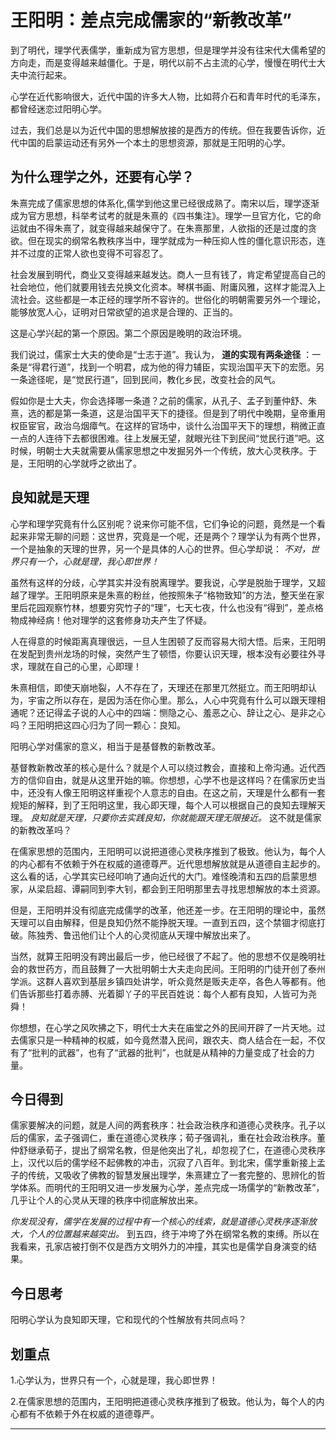 # 王阳明：差点完成儒家的“新教改革”

到了明代，理学代表儒学，重新成为官方思想，但是理学并没有往宋代大儒希望的方向走，而是变得越来越僵化。于是，明代以前不占主流的心学，慢慢在明代士大夫中流行起来。

心学在近代影响很大，近代中国的许多大人物，比如蒋介石和青年时代的毛泽东，都曾经迷恋过阳明心学。

过去，我们总是以为近代中国的思想解放接的是西方的传统。但在我要告诉你，近代中国的启蒙运动还有另外一个本土的思想资源，那就是王阳明的心学。

## 为什么理学之外，还要有心学？

朱熹完成了儒家思想的体系化,儒学到他这里已经很成熟了。南宋以后，理学逐渐成为官方思想，科举考试考的就是朱熹的《四书集注》。理学一旦官方化，它的命运就由不得朱熹了，就变得越来越保守了。在朱熹那里，人欲指的还是过度的贪欲。但在现实的纲常名教秩序当中，理学就成为一种压抑人性的僵化意识形态，连并不过度的正常人欲也变得不可容忍了。

社会发展到明代，商业又变得越来越发达。商人一旦有钱了，肯定希望提高自己的社会地位，他们就要用钱去兑换文化资本。琴棋书画、附庸风雅，这样才能混入上流社会。这些都是一本正经的理学所不容许的。世俗化的明朝需要另外一个理论，能够放宽人心，证明对日常欲望的追求是合理的、正当的。

这是心学兴起的第一个原因。第二个原因是晚明的政治环境。

我们说过，儒家士大夫的使命是“士志于道”。我认为， **道的实现有两条途径** ：一条是“得君行道”，找到一个明君，成为他的得力辅臣，实现治国平天下的宏愿。另一条途径呢，是“觉民行道”，回到民间，教化乡民，改变社会的风气。

假如你是士大夫，你会选择哪一条道？之前的儒家，从孔子、孟子到董仲舒、朱熹，选的都是第一条道，这是治国平天下的捷径。但是到了明代中晚期，皇帝重用权臣宦官，政治乌烟瘴气。在这样的官场中，谈什么治国平天下的理想，稍微正直一点的人连待下去都很困难。往上发展无望，就眼光往下到民间“觉民行道”吧。这时候，明朝士大夫就需要从儒家思想之中发掘另外一个传统，放大心灵秩序。于是，王阳明的心学就呼之欲出了。

## 良知就是天理

心学和理学究竟有什么区别呢？说来你可能不信，它们争论的问题，竟然是一个看起来非常无聊的问题：这世界，究竟是一个呢，还是两个？理学认为有两个世界，一个是抽象的天理的世界，另一个是具体的人心的世界。但心学却说： *不对，世界只有一个，心就是理，我心即世界！*

虽然有这样的分歧，心学其实并没有脱离理学。要我说，心学是脱胎于理学，又超越了理学。王阳明原来是朱熹的粉丝，他按照朱子“格物致知”的方法，整天坐在家里后花园观察竹林，想要穷究竹子的“理”，七天七夜，什么也没有“得到”，差点格物成神经病！他对理学的这套修身功夫产生了怀疑。

人在得意的时候距离真理很远，一旦人生困顿了反而容易大彻大悟。后来，王阳明在发配到贵州龙场的时候，突然产生了顿悟，你要认识天理，根本没有必要往外寻求，理就在自己的心里，心即理！

朱熹相信，即使天崩地裂，人不存在了，天理还在那里兀然挺立。而王阳明却认为，宇宙之所以存在，是因为活在你心里。那么，人心中究竟有什么可以跟天理相通呢？还记得孟子说的人心中的四端：恻隐之心、羞恶之心、辞让之心、是非之心吗？王阳明把这四心归为了同一颗心：良知。

阳明心学对儒家的意义，相当于是基督教的新教改革。

基督教新教改革的核心是什么？就是个人可以绕过教会，直接和上帝沟通。近代西方的信仰自由，就是从这里开始的嘛。你想想，心学不也是这样吗？在儒家历史当中，还没有人像王阳明这样重视个人意志的自由。在这之前，天理是什么都有一套规矩的解释，到了王阳明这里，我心即天理，每个人可以根据自己的良知去理解天理。 *良知就是天理，只要你去实践良知，你就能跟天理无限接近。* 这不就是儒家的新教改革吗？

在儒家思想的范围内，王阳明可以说把道德心灵秩序推到了极致。他认为，每个人的内心都有不依赖于外在权威的道德尊严。近代思想解放就是从道德自主起步的。这么看的话，心学其实已经叩响了通向近代的大门。难怪晚清和五四的启蒙思想家，从梁启超、谭嗣同到李大钊，都会到王阳明那里去寻找思想解放的本土资源。

但是，王阳明并没有彻底完成儒学的改革，他还差一步。在王阳明的理论中，虽然天理可以自由解释，但是良知仍然不能挣脱天理。一直到五四，这个禁锢才彻底打破。陈独秀、鲁迅他们让个人的心灵彻底从天理中解放出来了。

当然，就算王阳明没有跨出最后一步，他已经很了不起了。他的思想不仅是晚明社会的救世药方，而且鼓舞了一大批明朝士大夫走向民间。王阳明的门徒开创了泰州学派。这群人喜欢到基层乡镇四处讲学，听众竟然是贩夫走卒，各色人等都有。他们告诉那些打着赤膊、光着脚丫子的平民百姓说：每个人都有良知，人皆可为尧舜！

你想想，在心学之风吹拂之下，明代士大夫在庙堂之外的民间开辟了一片天地。过去儒家只是一种精神的权威，如今竟然潜入民间，跟农夫、商人结合在一起，不仅有了“批判的武器”，也有了“武器的批判”，也就是从精神的力量变成了社会的力量。

## 今日得到

儒家要解决的问题，就是人间的两套秩序：社会政治秩序和道德心灵秩序。孔子以后的儒家，孟子强调仁，重在道德心灵秩序；荀子强调礼，重在社会政治秩序。董仲舒继承荀子，提出了纲常名教，但是他突出了礼，却忽视了仁，在道德心灵秩序上，汉代以后的儒学经不起佛教的冲击，沉寂了八百年。到北宋，儒学重新接上孟子的传统，又吸收了佛教的智慧发展出理学，朱熹建立了一套完整的、思辨化的哲学体系。而明代的王阳明又进一步发展为心学，差点完成一场儒学的“新教改革”，几乎让个人的心灵从天理的秩序中彻底解放出来。

 *你发现没有，儒学在发展的过程中有一个核心的线索，就是道德心灵秩序逐渐放大，个人的位置越来越突出。* 到五四，终于冲垮了外在纲常名教的束缚。所以在我看来，孔家店被打倒不仅是西方文明外力的冲撞，其实也是儒学自身演变的结果。

## 今日思考

阳明心学认为良知即天理，它和现代的个性解放有共同点吗？

## 划重点

1.心学认为，世界只有一个，心就是理，我心即世界！

2.在儒家思想的范围内，王阳明把道德心灵秩序推到了极致。他认为，每个人的内心都有不依赖于外在权威的道德尊严。

---
